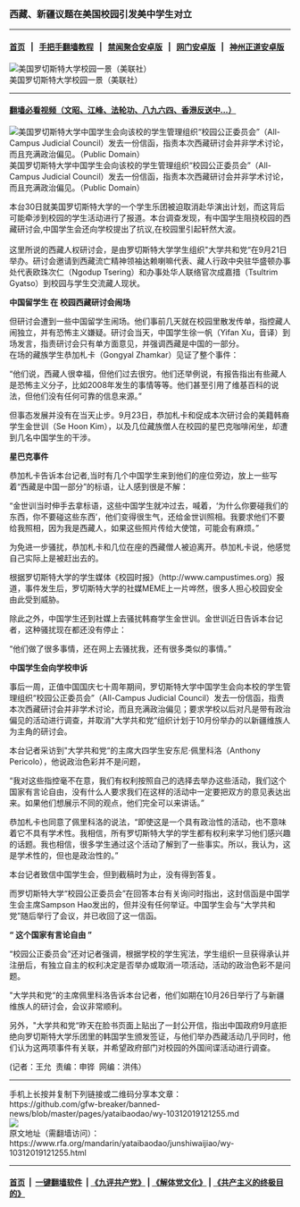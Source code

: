 ### 西藏、新疆议题在美国校园引发美中学生对立
------------------------

#### [首页](https://github.com/gfw-breaker/banned-news/blob/master/README.md) &nbsp;&nbsp;|&nbsp;&nbsp; [手把手翻墙教程](https://github.com/gfw-breaker/guides/wiki) &nbsp;&nbsp;|&nbsp;&nbsp; [禁闻聚合安卓版](https://github.com/gfw-breaker/bn-android) &nbsp;&nbsp;|&nbsp;&nbsp; [网门安卓版](https://github.com/oGate2/oGate) &nbsp;&nbsp;|&nbsp;&nbsp; [神州正道安卓版](https://github.com/SzzdOgate/update) 



<div id="headerimg">
 <img alt="美国罗切斯特大学校园一景（美联社）" src="https://www.rfa.org/mandarin/yataibaodao/junshiwaijiao/wy-10312019121255.html/yt1031c.jpg/@@images/1ceabfb3-2866-4540-94b4-4af2ea9282dd.jpeg" title="美国罗切斯特大学校园一景（美联社）"/>
 <div id="headerimgcontents">
  <div id="headerimgcaption">
   <span>
    美国罗切斯特大学校园一景（美联社）
   </span>
   <!-- zoomattribute -->
  </div>
  <!-- headerimgcaption -->
 </div>
 <!-- headerimagecontents -->
</div>

<hr/>


#### [翻墙必看视频（文昭、江峰、法轮功、八九六四、香港反送中...）](https://github.com/gfw-breaker/banned-news/blob/master/pages/links.md)

<div id="storytext">
 <div>
  <div class="slot_header">
  </div>
 </div>
 <div class="sidebar">
  <div class="additionalimg">
   <img alt="美国罗切斯特大学中国学生会向该校的学生管理组织“校园公正委员会”（All-Campus Judicial Council）发去一份信函，指责本次西藏研讨会并非学术讨论，而且充满政治偏见。（Public Domain）" src="https://www.rfa.org/mandarin/yataibaodao/junshiwaijiao/wy-10312019121255.html/yt1031u.jpg/@@images/eacafd4b-6581-489e-892f-82696fd0c991.jpeg" title="美国罗切斯特大学中国学生会向该校的学生管理组织“校园公正委员会”（All-Campus Judicial Council）发去一份信函，指责本次西藏研讨会并非学术讨论，而且充满政治偏见。（Public Domain）"/>
   <div class="additionalimgcontents">
    <div class="additionalimgcaption">
     <span>
      美国罗切斯特大学中国学生会向该校的学生管理组织“校园公正委员会”（All-Campus Judicial Council）发去一份信函，指责本次西藏研讨会并非学术讨论，而且充满政治偏见。（Public Domain）
     </span>
     <span class="copyright">
     </span>
     <!-- zoomattribute -->
    </div>
    <!-- additionalimgcaption -->
   </div>
   <!-- additionalimagecontents -->
  </div>
 </div>
 <p>
  本台30日就美国罗切斯特大学的一个学生乐团被迫取消赴华演出计划，而这背后可能牵涉到校园的学生活动进行了报道。本台调查发现，有中国学生阻挠校园的西藏研讨会,中国学生会还向学校提出了抗议,在校园里引起轩然大波。
  <br/>
  <br/>
  这里所说的西藏人权研讨会，是由罗切斯特大学学生组织"大学共和党“在9月21日举办。研讨会邀请到西藏流亡精神领袖达赖喇嘛代表、藏人行政中央驻华盛顿办事处代表欧珠次仁（Ngodup Tsering）和办事处华人联络官次成嘉措（Tsultrim Gyatso）到校园与学生交流藏人现状。
 </p>
 <p>
  <b>
   中国留学生
  </b>
  <b>
   在
  </b>
  <b>
   校园西藏研讨会闹场
  </b>
 </p>
 <p>
  但研讨会遭到一些中国留学生闹场。他们事前几天就在校园里散发传单，指控藏人闹独立，并有恐怖主义嫌疑。研讨会当天，中国学生徐一帆（Yifan Xu，音译）到场发言，指责研讨会只有单方面意见，并强调西藏是中国的一部分。
  <br/>
  在场的藏族学生恭加札卡（Gongyal Zhamkar）见证了整个事件：
 </p>
 <p>
  “他们说，西藏人很幸福，但他们过去很穷。他们还举例说，有报告指出有些藏人是恐怖主义分子，比如2008年发生的事情等等。他们甚至引用了维基百科的说法，但他们没有任何可靠的信息来源。”
 </p>
 <p>
  但事态发展并没有在当天止步。9月23日，恭加札卡和促成本次研讨会的美籍韩裔学生金世训（Se Hoon Kim），以及几位藏族僧人在校园的星巴克咖啡闲坐，却遭到几名中国学生的干涉。
 </p>
 <p>
 </p>
 <p>
 </p>
 <p>
  <b>
   星巴克事件
  </b>
  <b>
  </b>
 </p>
 <p>
  恭加札卡告诉本台记者,当时有几个中国学生来到他们的座位旁边，放上一些写着“西藏是中国一部分”的标语，让人感到很是不解：
 </p>
 <p>
  “金世训当时伸手去拿标语，这些中国学生就冲过去，喊着，‘为什么你要碰我们的东西，你不要碰这些东西’，他们变得很生气，还给金世训照相。我要求他们不要给我照相，因为我是西藏人，如果这些照片传给大使馆，可能会有麻烦。”
 </p>
 <p>
  为免进一步骚扰，恭加札卡和几位在座的西藏僧人被迫离开。恭加札卡说，他感觉自己实际上是被赶出去的。
 </p>
 <p>
  根据罗切斯特大学的学生媒体《校园时报》（http://www.campustimes.org）报道，事件发生后，罗切斯特大学的社媒MEME上一片哗然，很多人担心校园安全由此受到威胁。
 </p>
 <p>
  除此之外，中国学生还到社媒上去骚扰韩裔学生金世训。金世训近日告诉本台记者，这种骚扰现在都还没有停止：
 </p>
 <p>
  “他们做了很多事情，还在网上去骚扰我，还有很多类似的事情。”
 </p>
 <p>
  <b>
   中国学生会向学校申诉
  </b>
 </p>
 <p>
  事后一周，正值中国国庆七十周年期间，罗切斯特大学中国学生会向本校的学生管理组织“校园公正委员会”（All-Campus Judicial Council）发去一份信函，指责本次西藏研讨会并非学术讨论，而且充满政治偏见；要求学校以后对凡是带有政治偏见的活动进行调查，并取消"大学共和党“组织计划于10月份举办的以新疆维族人为主角的研讨会。
 </p>
 <p>
  本台记者采访到"大学共和党“的主席大四学生安东尼·佩里科洛（Anthony Pericolo），他说政治色彩并不是问题，
 </p>
 <p>
  “我对这些指控毫不在意，我们有权利按照自己的选择去举办这些活动，我们这个国家有言论自由，没有什么人要求我们在这样的活动中一定要把双方的意见表达出来。如果他们想展示不同的观点，他们完全可以来讲话。”
 </p>
 <p>
  恭加札卡也同意了佩里科洛的说法，“即使这是一个具有政治性的活动，也不意味着它不具有学术性。我相信，所有罗切斯特大学的学生都有权利来学习他们感兴趣的话题。我也相信，很多学生通过这个活动了解到了一些事实。所以，我认为，这是学术性的，但也是政治性的。”
 </p>
 <p>
  本台记者致信中国学生会，但到截稿时为止，没有得到答复。
 </p>
 <p>
  而罗切斯特大学“校园公正委员会”在回答本台有关询问时指出，这封信函是中国学生会主席Sampson Hao发出的，但并没有任何举证。中国学生会与“大学共和党”随后举行了会议，并已收回了这一信函。
 </p>
 <p>
  <b>
   “
  </b>
  <b>
   这个国家有言论自由
  </b>
  <b>
   ”
  </b>
 </p>
 <p>
  “校园公正委员会”还对记者强调，根据学校的学生宪法，学生组织一旦获得承认并注册后，有独立自主的权利决定是否举办或取消一项活动，活动的政治色彩不是问题。
 </p>
 <p>
  "大学共和党“的主席佩里科洛告诉本台记者，他们如期在10月26日举行了与新疆维族人的研讨会，会议非常顺利。
 </p>
 <p>
  另外，"大学共和党“昨天在脸书页面上贴出了一封公开信，指出中国政府9月底拒绝向罗切斯特大学乐团里的韩国学生颁发签证，与他们举办西藏活动几乎同时，他们认为这两项事件有关联，并希望政府部门对校园的外国间谍活动进行调查。
 </p>
 <p>
  (记者：王允  责编：申铧  网编：洪伟）
 </p>
</div>

<hr/>
手机上长按并复制下列链接或二维码分享本文章：<br/>
https://github.com/gfw-breaker/banned-news/blob/master/pages/yataibaodao/wy-10312019121255.md <br/>
<a href='https://github.com/gfw-breaker/banned-news/blob/master/pages/yataibaodao/wy-10312019121255.md'><img src='https://github.com/gfw-breaker/banned-news/blob/master/pages/yataibaodao/wy-10312019121255.md.png'/></a> <br/>
原文地址（需翻墙访问）：https://www.rfa.org/mandarin/yataibaodao/junshiwaijiao/wy-10312019121255.html


------------------------
#### [首页](https://github.com/gfw-breaker/banned-news/blob/master/README.md) &nbsp;|&nbsp; [一键翻墙软件](https://github.com/gfw-breaker/nogfw/blob/master/README.md) &nbsp;| [《九评共产党》](https://github.com/gfw-breaker/9ping.md/blob/master/README.md#九评之一评共产党是什么) | [《解体党文化》](https://github.com/gfw-breaker/jtdwh.md/blob/master/README.md) | [《共产主义的终极目的》](https://github.com/gfw-breaker/gczydzjmd.md/blob/master/README.md)


<img src='http://gfw-breaker.win/banned-news/pages/yataibaodao/wy-10312019121255.md' width='0px' height='0px'/>